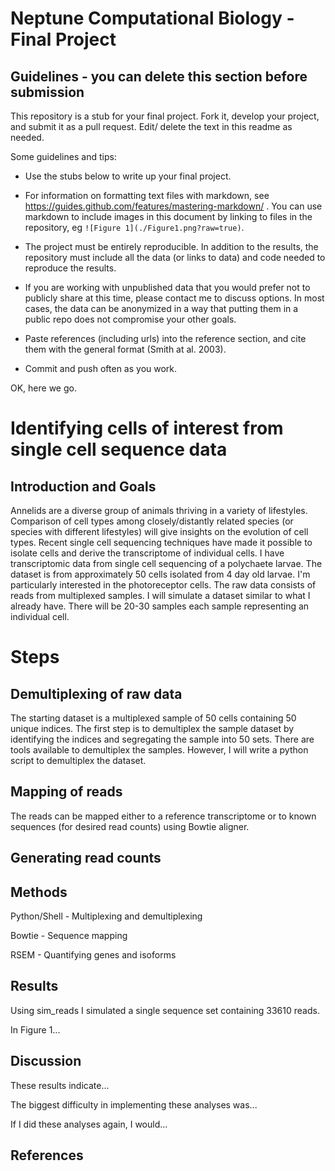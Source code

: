 # Neptune Computational Biology - Final Project

## Guidelines - you can delete this section before submission

This repository is a stub for your final project. Fork it, develop your project, and submit it as a pull request. Edit/ delete the text in this readme as needed.

Some guidelines and tips:

- Use the stubs below to write up your final project.

- For information on formatting text files with markdown, see https://guides.github.com/features/mastering-markdown/ . You can use markdown to include images in this document by linking to files in the repository, eg `![Figure 1](./Figure1.png?raw=true)`.

- The project must be entirely reproducible. In addition to the results, the repository must include all the data (or links to data) and code needed to reproduce the results.

- If you are working with unpublished data that you would prefer not to publicly share at this time, please contact me to discuss options. In most cases, the data can be anonymized in a way that putting them in a public repo does not compromise your other goals.

- Paste references (including urls) into the reference section, and cite them with the general format (Smith at al. 2003).

- Commit and push often as you work.

OK, here we go.

# Identifying cells of interest from single cell sequence data

## Introduction and Goals

Annelids are a diverse group of animals thriving in a variety of lifestyles. Comparison of cell types among closely/distantly related species (or species with different lifestyles) will give insights on the evolution of cell types. Recent single cell sequencing techniques have made it possible to isolate cells and derive the transcriptome of individual cells.
I have transcriptomic data from single cell sequencing of a polychaete larvae. The dataset is from approximately 50 cells isolated from 4 day old larvae. I'm particularly interested in the photoreceptor cells. The raw data consists of reads from multiplexed samples. I will simulate a dataset similar to what I already have. There will be 20-30 samples each sample representing an individual cell. 

# Steps

## Demultiplexing of raw data

The starting dataset is a multiplexed sample of 50 cells containing 50 unique indices. The first step is to demultiplex the sample dataset by identifying the indices and segregating the sample into 50 sets. There are tools available to demultiplex the samples. However, I will write a python script to demultiplex the dataset. 

## Mapping of reads 

The reads can be mapped either to a reference transcriptome or to known sequences (for desired read counts) using Bowtie aligner.

## Generating read counts


## 


## Methods

Python/Shell - Multiplexing and demultiplexing

Bowtie - Sequence mapping

RSEM - Quantifying genes and isoforms


## Results

Using sim_reads I simulated a single sequence set containing 33610 reads.



In Figure 1...

## Discussion

These results indicate...

The biggest difficulty in implementing these analyses was...

If I did these analyses again, I would...

## References


